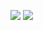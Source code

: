 ![](http://github-profile-summary-cards.vercel.app/api/cards/repos-per-language?username=angeben&theme=aura_dark) ![](http://github-profile-summary-cards.vercel.app/api/cards/profile-details?username=angeben&theme=aura_dark)
